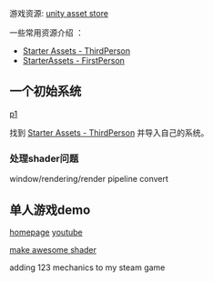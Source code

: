 
游戏资源: [unity asset store](https://assetstore.unity.com/zh)

一些常用资源介绍 ： 

- [Starter Assets - ThirdPerson](https://assetstore.unity.com/packages/essentials/starter-assets-thirdperson-updates-in-new-charactercontroller-pa-196526)
- [StarterAssets - FirstPerson](https://assetstore.unity.com/packages/essentials/starterassets-firstperson-updates-in-new-charactercontroller-pac-196525)

## 一个初始系统

[p1](https://www.youtube.com/watch?v=hKXsL7XNa9M)

找到 [Starter Assets - ThirdPerson](https://assetstore.unity.com/packages/essentials/starter-assets-thirdperson-updates-in-new-charactercontroller-pa-196526) 并导入自己的系统。

### 处理shader问题

window/rendering/render pipeline convert


## 单人游戏demo

[homepage](https://unitycodemonkey.com/kitchenchaoscourse.php)
[youtube](https://www.youtube.com/watch?v=AmGSEH7QcDg)

[make awesome shader](https://www.youtube.com/watch?v=VsUK9K6UbY4)



adding 123 mechanics to my steam game
